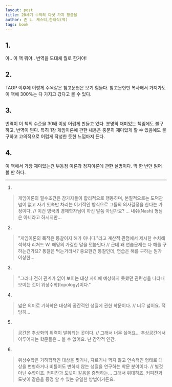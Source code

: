 ```yaml
---
layout: post
title: 20세기 수학의 다섯 가지 황금율
author: 존 L. 캐스티,한태식(역)
tags: book
---
```


## 1. 
아.. 이 책 뭐야.. 번역을 도대체 뭘로 한거야!

## 2. 
TAOP 이후에 이렇게 주옥같은 참고문헌은 보기 힘들다. 참고문헌만 복사해서 가져가도 이 책에 300%는 다 가지고 갔다고 볼 수 있다.

## 3. 
번역이 이 책의 수준을 30배 이상 어렵게 만들고 있다. 분명히 재미있는 책임에도 불구하고, 번역이 쩐다. 특히 1장 게임이론에 관한 내용은 충분히 재미있게 할 수 있음에도 불구하고 고의적으로 어렵게 작성한 듯한 느낌마저 든다.

## 4. 
이 책에서 가장 재미있는건 부동점 이론과 정지이론에 관한 설명이다. 딱 한 번만 읽어 볼 만 하다.

- - -
 
1. 
> 게임이론의 필수조건은 참가자들이 합리적으로 행동하며, 본질적으로는 도덕관념이 없고 자기 잇속만 차리는 이기적인 방식으로 그들의 의사결정을 한다는 가정이다. // 이건 영국의 경제학자님이 하신 말씀 아닌가요? ... 내쉬(Nash) 형님은 아니라고 하시지만...

2. 
> "게임이론의 목적은 통찰이지 해가 아니다."라고 계산적 관점에서 제시한 수치해석학자 리처드 W. 해밍의 가결한 말을 덧붙인다 // 근데 왜 연습문제는 다 해를 구하는건가요? 통찰은 먹는거라서? 중요한건 통찰인데, 연습은 해를 구하는 뭔가 이상한...

3. 
> "그러나 전혀 관계가 없어 보이는 대상 사이에 예상하지 못했던 관련성을 나타내 보이는 것이 위상수학(topology)이다."

4. 
> 넓은 의미로 기하학은 대상의 공간적인 성질에 관한 학문이다. // 너무 넓어요. 적당히...

5. 
> 공간은 추상화의 위력이 발휘되는 곳이다. // 그래서 너무 싫어요... 추상공간에서 이루어지는 학문들은... 볼 수 없어요. 난 감각적 인간.

6. 
> 위상수학은 기하학적인 대상을 찢거나, 자르거나 꺽지 않고 연속적인 형태로 대상을 변형하거나 비틀어도 변하지 않는 성질을 연구하는 학문 분야이다. // 별것 아닌 수학이죠. 커피잔과 도넛이 같음을 증명하는... 그래서 위대하죠. 커피잔과 도넛이 같음을 증명 할 수 있는 유일한 방법이거든요.